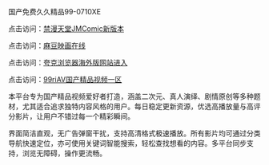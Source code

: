 国产免费久久精品99-0710XE

点击访问：<a href="https://heiliaoxqkkct.pages.dev">禁漫天堂JMComic新版本</a>

点击访问：<a href="https://heiliaoxwd5i8.pages.dev">麻豆映画在线</a>

点击访问：<a href="https://heiliaowzu4ur.pages.dev">夸克浏览器海外版网站进入</a>

点击访问：<a href="https://heiliaozj3tjd.pages.dev">99riAV国产精品视频一区</a>

本平台专为国产精品视频爱好者打造，涵盖二次元、真人演绎、剧情原创等多种题材，尤其适合追求独特内容风格的用户。每日稳定更新资源，优选高播放量与高评分影片，让用户不错过每一个精彩瞬间。

界面简洁直观，无广告弹窗干扰，支持高清格式极速播放。所有影片均可通过分类导航快速定位，亦可使用关键词智能搜索，轻松查找想看的内容。多平台同步支持，浏览无障碍，操作更流畅。

<span style="display:none;">[Canonical link](https://github.com/rty20250710/rty13 )</span>

